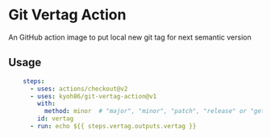 # Git Vertag Action

An GitHub action image to put local new git tag for next semantic version

## Usage

```yaml
    steps:
      - uses: actions/checkout@v2
      - uses: kyoh86/git-vertag-action@v1
        with:
          method: minor  # "major", "minor", "patch", "release" or "get"
        id: vertag
      - run: echo ${{ steps.vertag.outputs.vertag }}
```
